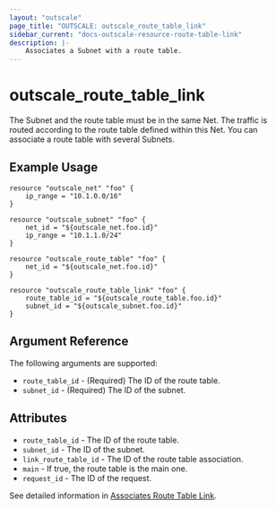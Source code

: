 ```yaml
---
layout: "outscale"
page_title: "OUTSCALE: outscale_route_table_link"
sidebar_current: "docs-outscale-resource-route-table-link"
description: |-
	Associates a Subnet with a route table.
---
```


# outscale_route_table_link

The Subnet and the route table must be in the same Net. The traffic is routed according to the route table defined within this Net. You can associate a route table with several Subnets.

## Example Usage

```hcl
resource "outscale_net" "foo" {
	ip_range = "10.1.0.0/16"
}

resource "outscale_subnet" "foo" {
	net_id = "${outscale_net.foo.id}"
	ip_range = "10.1.1.0/24"
}

resource "outscale_route_table" "foo" {
	net_id = "${outscale_net.foo.id}"
}

resource "outscale_route_table_link" "foo" {
	route_table_id = "${outscale_route_table.foo.id}"
	subnet_id = "${outscale_subnet.foo.id}"
}
```

## Argument Reference

The following arguments are supported:

* `route_table_id` -	(Required)	The ID of the route table.
* `subnet_id` -	(Required)	The ID of the subnet.

## Attributes

* `route_table_id` - The ID of the route table.
* `subnet_id` -	The ID of the subnet.
* `link_route_table_id` - The ID of the route table association.
* `main` - If true, the route table is the main one.
* `request_id` - The ID of the request.

See detailed information in [Associates Route Table Link](http://docs.outscale.com/api_fcu/operations/Action_AssociateRouteTable_get.html#_api_fcu-action_associateroutetable_get).
